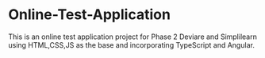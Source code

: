 # Online-Test-Application

This is an online test application project for Phase 2 Deviare and Simplilearn using HTML,CSS,JS as the base and incorporating TypeScript and Angular.
